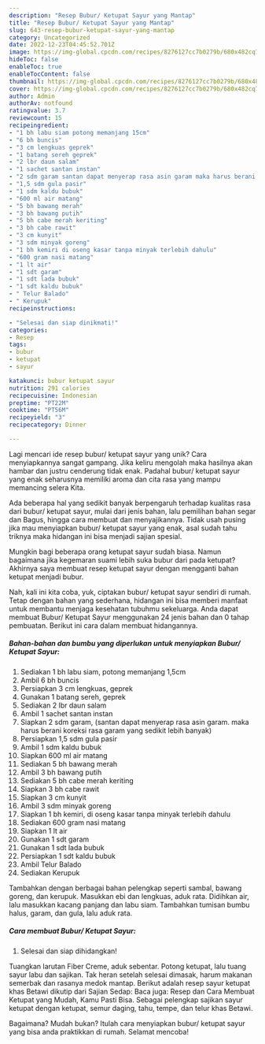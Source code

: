 ```yaml
---
description: "Resep Bubur/ Ketupat Sayur yang Mantap"
title: "Resep Bubur/ Ketupat Sayur yang Mantap"
slug: 643-resep-bubur-ketupat-sayur-yang-mantap
category: Uncategorized
date: 2022-12-23T04:45:52.701Z
image: https://img-global.cpcdn.com/recipes/8276127cc7b0279b/680x482cq70/bubur-ketupat-sayur-foto-resep-utama.jpg
hideToc: false
enableToc: true
enableTocContent: false
thumbnail: https://img-global.cpcdn.com/recipes/8276127cc7b0279b/680x482cq70/bubur-ketupat-sayur-foto-resep-utama.jpg
cover: https://img-global.cpcdn.com/recipes/8276127cc7b0279b/680x482cq70/bubur-ketupat-sayur-foto-resep-utama.jpg
author: Admin
authorAv: notfound
ratingvalue: 3.7
reviewcount: 15
recipeingredient:
- "1 bh labu siam potong memanjang 15cm"
- "6 bh buncis"
- "3 cm lengkuas geprek"
- "1 batang sereh geprek"
- "2 lbr daun salam"
- "1 sachet santan instan"
- "2 sdm garam santan dapat menyerap rasa asin garam maka harus berani koreksi rasa garam yang sedikit lebih banyak"
- "1,5 sdm gula pasir"
- "1 sdm kaldu bubuk"
- "600 ml air matang"
- "5 bh bawang merah"
- "3 bh bawang putih"
- "5 bh cabe merah keriting"
- "3 bh cabe rawit"
- "3 cm kunyit"
- "3 sdm minyak goreng"
- "1 bh kemiri di oseng kasar tanpa minyak terlebih dahulu"
- "600 gram nasi matang"
- "1 lt air"
- "1 sdt garam"
- "1 sdt lada bubuk"
- "1 sdt kaldu bubuk"
- " Telur Balado"
- " Kerupuk"
recipeinstructions:

- "Selesai dan siap dinikmati!"
categories:
- Resep
tags:
- bubur
- ketupat
- sayur

katakunci: bubur ketupat sayur 
nutrition: 291 calories
recipecuisine: Indonesian
preptime: "PT22M"
cooktime: "PT56M"
recipeyield: "3"
recipecategory: Dinner

---
```





Lagi mencari ide resep bubur/ ketupat sayur yang unik? Cara menyiapkannya sangat gampang. Jika keliru mengolah maka hasilnya akan hambar dan justru cenderung tidak enak. Padahal bubur/ ketupat sayur yang enak seharusnya memiliki aroma dan cita rasa yang mampu memancing selera Kita.





Ada beberapa hal yang sedikit banyak berpengaruh terhadap kualitas rasa dari bubur/ ketupat sayur, mulai dari jenis bahan, lalu pemilihan bahan segar dan Bagus, hingga cara membuat dan menyajikannya. Tidak usah pusing jika mau menyiapkan bubur/ ketupat sayur yang enak,      asal sudah tahu triknya maka hidangan ini bisa menjadi sajian spesial.














Mungkin bagi beberapa orang ketupat sayur sudah biasa. Namun bagaimana jika kegemaran suami lebih suka bubur dari pada ketupat? Akhirnya saya membuat resep ketupat sayur dengan mengganti bahan ketupat menjadi bubur.






Nah, kali ini kita coba, yuk, ciptakan bubur/ ketupat sayur sendiri di rumah. Tetap dengan bahan yang sederhana, hidangan ini bisa memberi manfaat untuk membantu menjaga kesehatan tubuhmu sekeluarga. Anda dapat membuat Bubur/ Ketupat Sayur menggunakan 24 jenis bahan dan 0 tahap pembuatan. Berikut ini cara dalam membuat hidangannya.

<!--inarticleads1-->

##### Bahan-bahan dan bumbu yang diperlukan untuk menyiapkan Bubur/ Ketupat Sayur:

1. Sediakan 1 bh labu siam, potong memanjang 1,5cm
1. Ambil 6 bh buncis
1. Persiapkan 3 cm lengkuas, geprek
1. Gunakan 1 batang sereh, geprek
1. Sediakan 2 lbr daun salam
1. Ambil 1 sachet santan instan
1. Siapkan 2 sdm garam, (santan dapat menyerap rasa asin garam. maka harus berani koreksi rasa garam yang sedikit lebih banyak)
1. Persiapkan 1,5 sdm gula pasir
1. Ambil 1 sdm kaldu bubuk
1. Siapkan 600 ml air matang
1. Sediakan 5 bh bawang merah
1. Ambil 3 bh bawang putih
1. Sediakan 5 bh cabe merah keriting
1. Siapkan 3 bh cabe rawit
1. Siapkan 3 cm kunyit
1. Ambil 3 sdm minyak goreng
1. Siapkan 1 bh kemiri, di oseng kasar tanpa minyak terlebih dahulu
1. Sediakan 600 gram nasi matang
1. Siapkan 1 lt air
1. Gunakan 1 sdt garam
1. Gunakan 1 sdt lada bubuk
1. Persiapkan 1 sdt kaldu bubuk
1. Ambil  Telur Balado
1. Sediakan  Kerupuk


Tambahkan dengan berbagai bahan pelengkap seperti sambal, bawang goreng, dan kerupuk. Masukkan ebi dan lengkuas, aduk rata. Didihkan air, lalu masukkan kacang panjang dan labu siam. Tambahkan tumisan bumbu halus, garam, dan gula, lalu aduk rata. 

<!--inarticleads2-->

##### Cara membuat Bubur/ Ketupat Sayur:


1. Selesai dan siap dihidangkan!

Tuangkan larutan Fiber Creme, aduk sebentar. Potong ketupat, lalu tuang sayur labu dan sajikan. Tak heran setelah selesai dimasak, harum makanan semerbak dan rasanya medok mantap. Berikut adalah resep sayur ketupat khas Betawi dikutip dari Sajian Sedap: Baca juga: Resep dan Cara Membuat Ketupat yang Mudah, Kamu Pasti Bisa. Sebagai pelengkap sajikan sayur ketupat dengan ketupat, semur daging, tahu, tempe, dan telur khas Betawi. 

Bagaimana? Mudah bukan? Itulah cara menyiapkan bubur/ ketupat sayur yang bisa anda praktikkan di rumah. Selamat mencoba!
